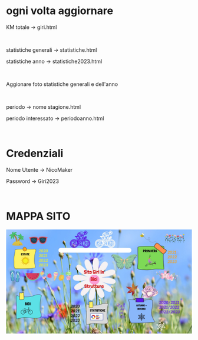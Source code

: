 <h1>ogni volta aggiornare </h1>

<p>KM totale ->  giri.html</p> 

<br>

<p>statistiche generali -> statistiche.html</p>
<p>statistiche anno -> statistiche2023.html </p>
<br>

<p> Aggionare foto statistiche generali e dell'anno </p>
<br>

<p>periodo -> nome stagione.html</p>   
<p>periodo interessato -> periodoanno.html</p> 

<br>
<h1> Credenziali </h1>

<p>Nome Utente -> NicoMaker</p>
<p>Password -> Giri2023</P>

<br>
<h1>MAPPA SITO </h1>

<img src = "Mappa.jpg">